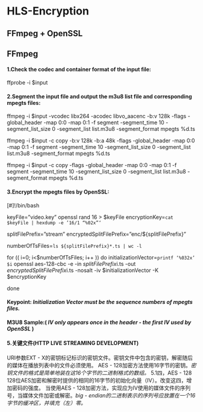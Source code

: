 # HLS-Encryption

## FFmpeg + OpenSSL

## FFmpeg
#### 1.Check the codec and container format of the input file:

ffprobe -i $input

#### 2.Segment the input file and output the m3u8 list file and corresponding mpegts files:

ffmpeg -i $input -vcodec libx264 -acodec libvo_aacenc -b:v 128k -flags -global_header -map 0:0 -map 0:1 -f segment -segment_time 10 -segment_list_size 0 -segment_list list.m3u8 -segment_format mpegts %d.ts

ffmpeg -i $input -c copy -b:v 128k -b:a 48k -flags -global_header -map 0:0 -map 0:1 -f segment -segment_time 10 -segment_list_size 0 -segment_list list.m3u8 -segment_format mpegts %d.ts

ffmpeg -i $input -c copy -flags -global_header -map 0:0 -map 0:1 -f segment -segment_time 10 -segment_list_size 0 -segment_list list.m3u8 -segment_format mpegts %d.ts

#### 3.Encrypt the mpegts files by OpenSSL:

[#]!/bin/bash

keyFile=”video.key”
openssl rand 16 > $keyFile
encryptionKey=`cat $keyFile | hexdump -e ’16/1 “%02x”‘`

splitFilePrefix=”stream”
encryptedSplitFilePrefix=”enc/${splitFilePrefix}”

numberOfTsFiles=`ls ${splitFilePrefix}*.ts | wc -l`

for (( i=0; i<$numberOfTsFiles; i++ ))
do
initializationVector=`printf ‘%032x’ $i`
openssl aes-128-cbc -e -in ${splitFilePrefix}$i.ts -out ${encryptedSplitFilePrefix}$i.ts -nosalt -iv $initializationVector -K $encryptionKey

done

#### Keypoint: *Initialization Vector must be the sequence numbers of mpegts files.*


#### M3U8 Sample:( *IV only appears once in the header - the first IV used by OpenSSL* )

#### 5.关键文件(HTTP LIVE STREAMING DEVELOPMENT)
URI参数EXT - X的密钥标记标识的密钥文件。密钥文件中包含的密钥，解密随后的媒体在播放列表中的文件必须使用。
AES - 128加密方法使用16字节的密钥。*密钥文件的格式是简单地装在这16个字节的二进制格式的数组。*
5.1四，AES - 128
128位AES加密和解密时提供的相同的16字节的初始化向量（IV）。改变这四，增加密码的强度。
当使用AES - 128加密方法，实现应为IV使用的媒体文件的序列号，当媒体文件加密或解密。*big - endian的二进制表示的序列号应放置在一个16字节的缓冲区，并填充（左）零。*





